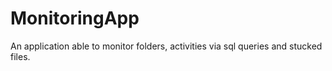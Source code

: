 # MonitoringApp
An application able to monitor folders, activities via sql queries and stucked files.
